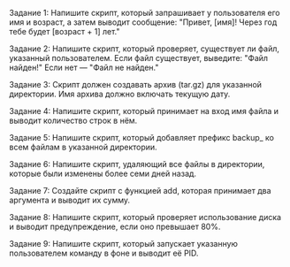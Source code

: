 Задание 1:
Напишите скрипт, который запрашивает у пользователя его имя и возраст,
а затем выводит сообщение:
"Привет, [имя]! Через год тебе будет [возраст + 1] лет."

Задание 2:
Напишите скрипт, который проверяет, существует ли файл,
указанный пользователем. Если файл существует, выведите:
"Файл найден!"
Если нет — "Файл не найден."

Задание 3:
Скрипт должен создавать архив (tar.gz) для указанной директории.
Имя архива должно включать текущую дату.

Задание 4:
Напишите скрипт, который принимает на вход имя файла
и выводит количество строк в нём.

Задание 5:
Напишите скрипт, который добавляет префикс backup_ ко всем файлам
в указанной директории.

Задание 6:
Напишите скрипт, удаляющий все файлы в директории,
которые были изменены более семи дней назад.

Задание 7:
Создайте скрипт с функцией add, которая принимает два аргумента
и выводит их сумму.

Задание 8:
Напишите скрипт, который проверяет использование диска
и выводит предупреждение, если оно превышает 80%.

Задание 9:
Напишите скрипт, который запускает указанную пользователем команду
в фоне и выводит её PID.
